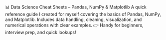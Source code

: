 📊 Data Science Cheat Sheets – Pandas, NumPy & Matplotlib A quick reference guide I created for myself covering the 
basics of Pandas, NumPy, and Matplotlib. Includes data handling, cleaning, visualization, and numerical operations with clear examples.
👉 Handy for beginners, interview prep, and quick lookups!
